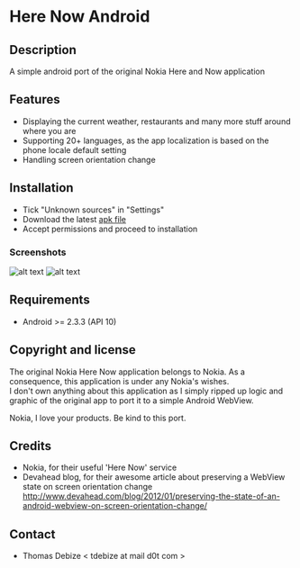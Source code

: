 Here Now Android
==============

Description
-----------
A simple android port of the original Nokia Here and Now application

Features
--------
* Displaying the current weather, restaurants and many more stuff around where you are
* Supporting 20+ languages, as the app localization is based on the phone locale default setting
* Handling screen orientation change

Installation
------------
* Tick "Unknown sources" in "Settings"
* Download the latest [apk file](https://raw.github.com/maaaaz/herenowandroid/master/bin/HereNowAndroid.apk)
* Accept permissions and proceed to installation

### Screenshots
![alt text](https://raw.github.com/maaaaz/herenowandroid/master/screenshots/general_info.png "General information") 
![alt text](https://raw.github.com/maaaaz/herenowandroid/master/screenshots/weather.png "Weather")

Requirements
------------
* Android >= 2.3.3 (API 10)

Copyright and license
---------------------
The original Nokia Here Now application belongs to Nokia. As a consequence, this application is under any Nokia's wishes.  
I don't own anything about this application as I simply ripped up logic and graphic of the original app to port it to a simple Android WebView.

Nokia, I love your products. Be kind to this port.

Credits
-------
* Nokia, for their useful 'Here Now' service
* Devahead blog, for their awesome article about preserving a WebView state on screen orientation change
  http://www.devahead.com/blog/2012/01/preserving-the-state-of-an-android-webview-on-screen-orientation-change/

Contact
-------
* Thomas Debize < tdebize at mail d0t com >
